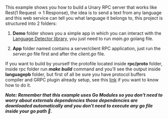 This example shows you how to build a Unary RPC server that works like Rest(1 Request -> 1 Response), the idea is to send a text from any language and this web service can tell you what language it belongs to, this project is structured into 2 folders: 

1. **Demo** folder shows you a simple app in which you can interact with the [Language Detector library](https://github.com/abadojack/whatlanggo), you just need to run *main.go* golang file. 

2. **App** folder named contains a server/client RPC application, just run the *server.go* file first and after the *client.go* file.

If you want to build by yourself the protofile located inside **rpc/proto** folder, inside rpc folder run ***make build*** command and you'll see the output inside **languagepb** folder, but first of all be sure you have protocol buffers compiler and GRPC plugin already setup, see this [link](https://github.com/cerezo074/GRPC/tree/main/Code%20Generation) if you want to know how to do it. 

***Note: Remember that this example uses Go Modules so you don't need to worry about externals dependencies those dependencies are downloaded automatically and you don't need to execute any go file inside your go path 😬.***